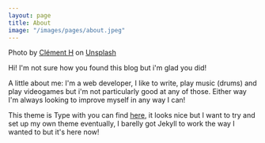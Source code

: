 ```yaml
---
layout: page
title: About
image: "/images/pages/about.jpeg"
---
```


<span>Photo by <a href="https://unsplash.com/@clemhlrdt?utm_source=unsplash&amp;utm_medium=referral&amp;utm_content=creditCopyText">Clément H</a> on <a href="https://unsplash.com/s/photos/code?utm_source=unsplash&amp;utm_medium=referral&amp;utm_content=creditCopyText">Unsplash</a></span>

Hi! I'm not sure how you found this blog but i'm glad you did!

A little about me: I'm a web developer, I like to write, play music (drums) and play videogames but i'm not particularly good at any of those. Either way I'm always looking to improve myself in any way I can!

This theme is Type with you can find [here](http://jekyllthemes.org/themes/type/), it looks nice but I want to try and set up my own theme eventually, I barelly got Jekyll to work the way I wanted to but it's here now!
